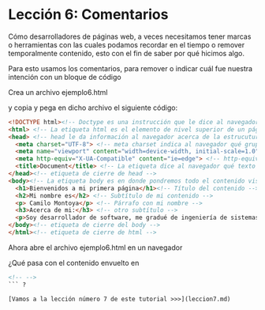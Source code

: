 # Lección 6: Comentarios

Cómo desarrolladores de páginas web, a veces necesitamos tener marcas o herramientas con las cuales podamos recordar en el tiempo o remover temporalmente contenido, esto con el fin de saber por qué hicimos algo.

Para esto usamos los comentarios, para remover o indicar cuál fue nuestra intención con un bloque de código

Crea un archivo ejemplo6.html

y copia y pega en dicho archivo el siguiente código:

```html
<!DOCTYPE html><!-- Doctype es una instrucción que le dice al navegador qué tipo de contenido tiene nuestro documento -->
<html> <!-- La etiqueta html es el elemento de nivel superior de un página web -->
<head> <!-- head le da información al navegador acerca de la estrucutura de nuestro documento html  -->
  <meta charset="UTF-8"> <!-- meta charset indica al navegador qué grupo de carácteres vamos a usar en nuestro documento -->
  <meta name="viewport" content="width=device-width, initial-scale=1.0"> <!-- viewport le indica al navegador qué tamaño y escalabilidad va a manejar con nuestro contenido la primera vez que se carga y cómo se va a manejar la escala del zoom -->
  <meta http-equiv="X-UA-Compatible" content="ie=edge"> <!-- http-equiv="X-UA-Compatible" era una forma de decir en el pasado con qué versión de un navegador debería ser compatible nuestro contenido (muy usado en la era de internet explorer) -->
  <title>Document</title> <!-- La etiqueta dice al navegador qué texto se debe mostrar en el título de la pestaña donde estamos visualizando nuestra página -->
</head><!-- etiqueta de cierre de head -->
<body><!-- La etiqueta body es en donde pondremos todo el contenido visual de nuestra página -->
  <h1>Bienvenidos a mi primera página</h1><!-- Título del contenido -->
  <h2>Mi nombre es</h2> <!-- Subtítulo de mi contenido -->
  <p> Camilo Montoya</p> <!-- Párrafo con mi nombre -->
  <h3>Acerca de mi:</h3> <!-- otro subtítulo -->
  <p>Soy desarrollador de software, me gradué de ingeniería de sistemas hace algunos años, llevo trabajando como desarrollador desde el 2006, pero la primera vez que hice código, fue en 1999 cuando estaba en octavo grado, es decir hace 20 años que programo</p> <!-- Párrafo con mi biografía -->
</body><!-- etiqueta de cierre del body -->
</html><!-- etiqueta de cierre de html -->
```

Ahora abre el archivo ejemplo6.html en un navegador

¿Qué pasa con el contenido envuelto en 
```html
<!-- -->
``` ?

[Vamos a la lección número 7 de este tutorial >>>](leccion7.md)
